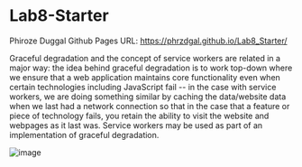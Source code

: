 # Lab8-Starter
Phiroze Duggal
Github Pages URL: https://phrzdgal.github.io/Lab8_Starter/

Graceful degradation and the concept of service workers are related in a major way: the idea behind graceful degradation is to work top-down where we ensure that a web application maintains core functionality even when certain technologies including JavaScript fail -- in the case with service workers, we are doing something similar by caching the data/website data when we last had a network connection so that in the case that a feature or piece of technology fails, you retain the ability to visit the website and webpages as it last was. Service workers may be used as part of an implementation of graceful degradation. 

![image](Lab8_Starter/assets/images/pwa.png)